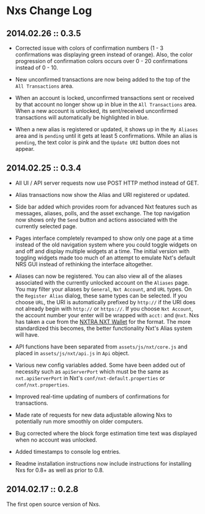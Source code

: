 Nxs Change Log
==============

## 2014.02.26 :: 0.3.5

- Corrected issue with colors of confirmation numbers (1 - 3 confirmations was displaying green instead of orange). Also, the color progression of confirmation colors occurs over 0 - 20 confirmations instead of 0 - 10.

- New unconfirmed transactions are now being added to the top of the `All Transactions` area.

- When an account is locked, unconfirmed transactions sent or received by that account no longer show up in blue in the `All Transactions` area. When a new account is unlocked, its sent/received unconfirmed transactions will automatically be highlighted in blue.

- When a new alias is registered or updated, it shows up in the `My Aliases` area and is `pending` until it gets at least 5 confirmations. While an alias is `pending`, the text color is pink and the `Update URI` button does not appear.

## 2014.02.25 :: 0.3.4

- All UI / API server requests now use POST HTTP method instead of GET.

- Alias transactions now show the Alias and URI registered or updated.

- Side bar added which provides room for advanced Nxt features such as messages, aliases, polls, and the asset exchange. The top navigation now shows only the `Send` button and actions associated with the currently selected page.

- Pages interface completely revamped to show only one page at a time instead of the old navigation system where you could toggle widgets on and off and display multiple widgets at a time. The initial version with toggling widgets made too much of an attempt to emulate Nxt's default NRS GUI instead of rethinking the interface altogether.

- Aliases can now be registered. You can also view all of the aliases associated with the currently unlocked account on the `Aliases` page. You may filter your aliases by `General`, `Nxt Account`, and `URL` types. On the `Register Alias` dialog, these same types can be selected. If you choose `URL`, the URI is automatically prefixed by `http://` if the URI does not already begin with `http://` or `https://`. If you choose `Nxt Account`, the account number your enter will be wrapped with `acct:` and `@nxt`. Nxs has taken a cue from the [NXTRA NXT Wallet](http://nxtra.org/nxt-client) for the format. The more standardized this becomes, the better functionality Nxt's Alias system will have.

- API functions have been separated from `assets/js/nxt/core.js` and placed in `assets/js/nxt/api.js` in `Api` object.

- Various new config variables added. Some have been added out of necessity such as `apiServerPort` which must be the same as `nxt.apiServerPort` in Nxt's `conf/nxt-default.properties` or `conf/nxt.properties`.

- Improved real-time updating of numbers of confirmations for transactions.

- Made rate of requests for new data adjustable allowing Nxs to potentially run more smoothly on older computers.

- Bug corrected where the block forge estimation time text was displayed when no account was unlocked.

- Added timestamps to console log entries.

- Readme installation instructions now include instructions for installing Nxs for 0.8+ as well as prior to 0.8.

## 2014.02.17 :: 0.2.8

The first open source version of Nxs.